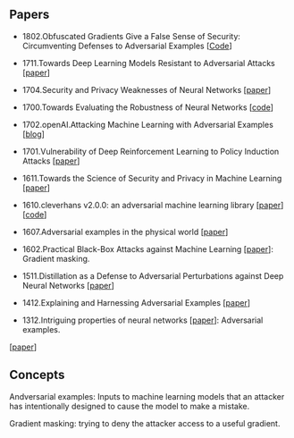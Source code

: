 ## Papers 

* 1802.Obfuscated Gradients Give a False Sense of Security: Circumventing Defenses to Adversarial Examples [[Code](https://github.com/anishathalye/obfuscated-gradients)]

* 1711.Towards Deep Learning Models Resistant to Adversarial Attacks [[paper](https://arxiv.org/pdf/1706.06083.pdf)]

* 1704.Security and Privacy Weaknesses of Neural Networks [[paper](https://matt.life/papers/security_privacy_neural_networks.pdf)]

* 1700.Towards Evaluating the Robustness of Neural Networks [[code](https://github.com/carlini/nn_robust_attacks)]

* 1702.openAI.Attacking Machine Learning with Adversarial Examples [[blog](https://blog.openai.com/adversarial-example-research/)]

* 1701.Vulnerability of Deep Reinforcement Learning to Policy Induction Attacks [[paper](https://arxiv.org/pdf/1701.04143.pdf)]

* 1611.Towards the Science of Security and Privacy in Machine Learning [[paper](https://arxiv.org/abs/1611.03814)]

* 1610.cleverhans v2.0.0: an adversarial machine learning library [[paper](https://arxiv.org/pdf/1610.00768.pdf)] [[code](https://github.com/tensorflow/cleverhans)]

* 1607.Adversarial examples in the physical world [[paper](https://arxiv.org/pdf/1607.02533.pdf)]

* 1602.Practical Black-Box Attacks against Machine Learning [[paper](https://arxiv.org/pdf/1602.02697.pdf)]: Gradient masking.

* 1511.Distillation as a Defense to Adversarial Perturbations against Deep Neural Networks [[paper](https://arxiv.org/pdf/1511.04508.pdf)]

* 1412.Explaining and Harnessing Adversarial Examples [[paper](https://arxiv.org/pdf/1412.6572.pdf)]

* 1312.Intriguing properties of neural networks [[paper](https://arxiv.org/pdf/1312.6199.pdf)]: Adversarial examples.

[[paper]()]

## Concepts

Andversarial examples: Inputs to machine learning models that an attacker has intentionally designed to cause the model to make a mistake.

Gradient masking: trying to deny the attacker access to a useful gradient.
